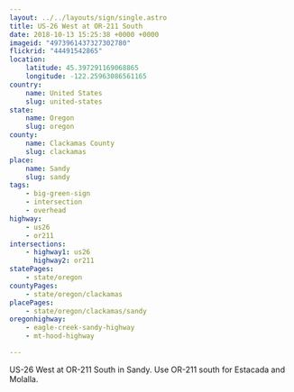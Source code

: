 ```yaml
---
layout: ../../layouts/sign/single.astro
title: US-26 West at OR-211 South
date: 2018-10-13 15:25:38 +0000 +0000
imageid: "4973961437327302780"
flickrid: "44491542865"
location:
    latitude: 45.397291169068865
    longitude: -122.25963086561165
country:
    name: United States
    slug: united-states
state:
    name: Oregon
    slug: oregon
county:
    name: Clackamas County
    slug: clackamas
place:
    name: Sandy
    slug: sandy
tags:
    - big-green-sign
    - intersection
    - overhead
highway:
    - us26
    - or211
intersections:
    - highway1: us26
      highway2: or211
statePages:
    - state/oregon
countyPages:
    - state/oregon/clackamas
placePages:
    - state/oregon/clackamas/sandy
oregonhighway:
    - eagle-creek-sandy-highway
    - mt-hood-highway

---
```

US-26 West at OR-211 South in Sandy.  Use OR-211 south for Estacada and Molalla.
